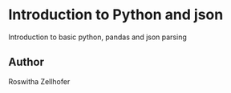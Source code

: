 # Introduction to Python and json
Introduction to basic python, pandas and json parsing

## Author
Roswitha Zellhofer
